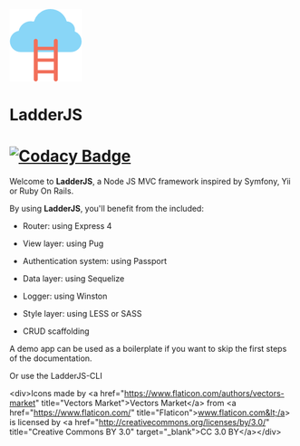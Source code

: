 <p align="center">

![](/assets/cloud.png)

# LadderJS 

# [![Codacy Badge](https://api.codacy.com/project/badge/Grade/ed3aa4d4c05243e0977af37fca4a8584)](https://www.codacy.com/app/havenS/ladderjs?utm_source=github.com&amp;utm_medium=referral&amp;utm_content=havenS/ladderjs&amp;utm_campaign=Badge_Grade)

</p>

Welcome to **LadderJS**, a Node JS MVC framework inspired by Symfony, Yii or Ruby On Rails.

By using **LadderJS**, you'll benefit from the included:

* Router: using Express 4

* View layer: using Pug

* Authentication system: using Passport

* Data layer: using Sequelize

* Logger: using Winston

* Style layer: using LESS or SASS

* CRUD scaffolding

A demo app can be used as a boilerplate if you want to skip the first steps of the documentation.

Or use the LadderJS-CLI







&lt;div&gt;Icons made by &lt;a href="https://www.flaticon.com/authors/vectors-market" title="Vectors Market"&gt;Vectors Market&lt;/a&gt; from &lt;a href="https://www.flaticon.com/" title="Flaticon"&gt;www.flaticon.com&lt;/a&gt; is licensed by &lt;a href="http://creativecommons.org/licenses/by/3.0/" title="Creative Commons BY 3.0" target="\_blank"&gt;CC 3.0 BY&lt;/a&gt;&lt;/div&gt;

